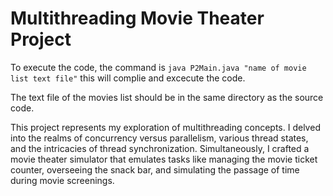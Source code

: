 # Multithreading Movie Theater Project
To execute the code, the command is ```java P2Main.java "name of movie list text file"```
this will complie and excecute the code.

The text file of the movies list should be in the same directory as the source code.

This project represents my exploration of multithreading concepts. 
I delved into the realms of concurrency versus parallelism, various thread states, and the intricacies of thread synchronization. 
Simultaneously, I crafted a movie theater simulator that emulates tasks like managing the movie ticket counter, overseeing the snack bar, and simulating the passage of time during movie screenings.
